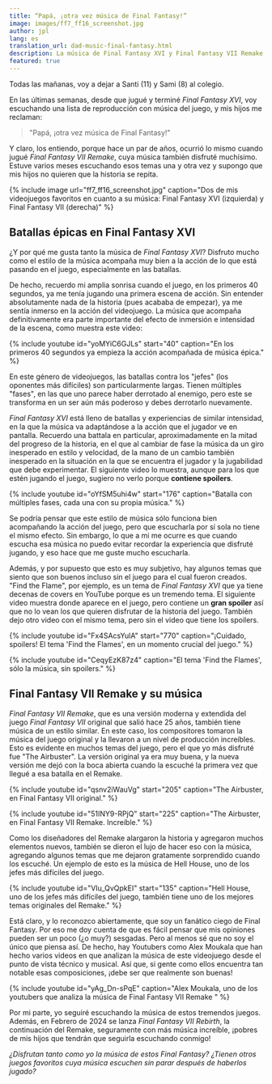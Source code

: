 ```yaml
---
title: “Papá, ¡otra vez música de Final Fantasy!”
image: images/ff7_ff16_screenshot.jpg
author: jpl
lang: es
translation_url: dad-music-final-fantasy.html
description: La música de Final Fantasy XVI y Final Fantasy VII Remake es inmersiva y de calidad, y se disfruta tanto dentro como fuera del juego.
featured: true
---
```


Todas las mañanas, voy a dejar a Santi (11) y Sami (8) al colegio.

En las últimas semanas, desde que jugué y terminé *Final Fantasy XVI*, voy escuchando una lista de reproducción con música del juego, y mis hijos me reclaman:

> "Papá, ¡otra vez música de Final Fantasy!"

Y claro, los entiendo, porque hace un par de años, ocurrió lo mismo cuando jugué *Final Fantasy VII Remake*, cuya música también disfruté muchísimo. Estuve varios meses escuchando esos temas una y otra vez y supongo que mis hijos no quieren que la historia se repita.  

{% include image url="ff7_ff16_screenshot.jpg" caption="Dos de mis videojuegos favoritos en cuanto a su música: Final Fantasy XVI (izquierda) y Final Fantasy VII (derecha)" %}

## Batallas épicas en Final Fantasy XVI

¿Y por qué me gusta tanto la música de *Final Fantasy XVI*? Disfruto mucho como el estilo de la música acompaña muy bien a la acción de lo que está pasando en el juego, especialmente en las batallas.

De hecho, recuerdo mi amplia sonrisa cuando el juego, en los primeros 40 segundos, ya me tenía jugando una primera escena de acción. Sin entender absolutamente nada de la historia (pues acababa de empezar), ya me sentía inmerso en la acción del videojuego. La música que acompaña definitivamente era parte importante del efecto de inmersión e intensidad de la escena, como muestra este video:

{% include youtube id="yoMYiC6GJLs" start="40" caption="En los primeros 40 segundos ya empieza la acción acompañada de música épica." %}

En este género de videojuegos, las batallas contra los "jefes" (los oponentes más difíciles) son particularmente largas. Tienen múltiples "fases", en las que uno parece haber derrotado al enemigo, pero este se transforma en un ser aún más poderoso y debes derrotarlo nuevamente. 

*Final Fantasy XVI* está lleno de batallas y experiencias de similar intensidad, en la que la música va adaptándose a la acción que el jugador ve en pantalla. Recuerdo una battala en particular, aproximadamente en la mitad del progreso de la historia, en el que al cambiar de fase la música da un giro inesperado en estilo y velocidad, de la mano de un cambio también inesperado en la situación en la que se encuentra el jugador y la jugabilidad que debe experimentar. El siguiente video lo muestra, aunque para los que estén jugando el juego, sugiero no verlo porque **contiene spoilers**.

{% include youtube id="oYfSM5uhi4w" start="176" caption="Batalla con múltiples fases, cada una con su propia música." %}

Se podría pensar que este estilo de música sólo funciona bien acompañando la acción del juego, pero que escucharla por sí sola no tiene el mismo efecto. Sin embargo, lo que a mi me ocurre es que cuando escucha esa música no puedo evitar recordar la experiencia que disfruté jugando, y eso hace que me guste mucho escucharla.

Además, y por supuesto que esto es muy subjetivo, hay algunos temas que siento que son buenos incluso sin el juego para el cual fueron creados. "Find the Flame", por ejemplo, es un tema de *Final Fantasy XVI* que ya tiene decenas de covers en YouTube porque es un tremendo tema. El siguiente video muestra donde aparece en el juego, pero contiene un **gran spoiler** así que no lo vean los que quieren disfrutar de la historia del juego. También dejo otro video con el mismo tema, pero sin el video que tiene los spoilers. 

{% include youtube id="Fx4SAcsYulA" start="770" caption="¡Cuidado, spoilers! El tema 'Find the Flames', en un momento crucial del juego." %}

{% include youtube id="CeqyEzK87z4" caption="El tema 'Find the Flames', sólo la música, sin spoilers." %}

## Final Fantasy VII Remake y su música

*Final Fantasy VII Remake*, que es una versión moderna y extendida del juego *Final Fantasy VII* original que salió hace 25 años, también tiene música de un estilo similar. En este caso, los compositores tomaron la música del juego original y la llevaron a un nivel de producción increíbles. Esto es evidente en muchos temas del juego, pero el que yo más disfruté fue "The Airbuster". La versión original ya era muy buena, y la nueva versión me dejó con la boca abierta cuando la escuché la primera vez que llegué a esa batalla en el Remake.

{% include youtube id="qsnv2iWauVg" start="205" caption="The Airbuster, en Final Fantasy VII original." %}

{% include youtube id="51INY9-RPjQ" start="225" caption="The Airbuster, en Final Fantasy VII Remake. Increíble." %}

Como los diseñadores del Remake alargaron la historia y agregaron muchos elementos nuevos, también se dieron el lujo de hacer eso con la música, agregando algunos temas que me dejaron gratamente sorprendido cuando los escuché. Un ejemplo de esto es la música de Hell House, uno de los jefes más difíciles del juego.

{% include youtube id="VIu_QvQpkEI" start="135" caption="Hell House, uno de los jefes más difíciles del juego, también tiene uno de los mejores temas originales del Remake." %}

Está claro, y lo reconozco abiertamente, que soy un fanático ciego de Final Fantasy. Por eso me doy cuenta de que es fácil pensar que mis opiniones pueden ser un poco (¿o muy?) sesgadas. Pero al menos sé que no soy el único que piensa así. De hecho, hay Youtubers como Alex Moukala que han hecho varios videos en que analizan la música de este videojuego desde el punto de vista técnico y musical. Así que, si gente como ellos encuentra tan notable esas composiciones, ¡debe ser que realmente son buenas!

{% include youtube id="yAg_Dn-sPqE" caption="Alex Moukala, uno de los youtubers que analiza la música de Final Fantasy VII Remake " %}

Por mi parte, yo seguiré escuchando la música de estos tremendos juegos. Además, en Febrero de 2024 se lanza *Final Fantasy VII Rebirth*, la continuación del Remake, seguramente con más música increíble, ¡pobres de mis hijos que tendrán que seguirla escuchando conmigo!

*¿Disfrutan tanto como yo la música de estos Final Fantasy? ¿Tienen otros juegos favoritos cuya música escuchen sin parar después de haberlos jugado?*
